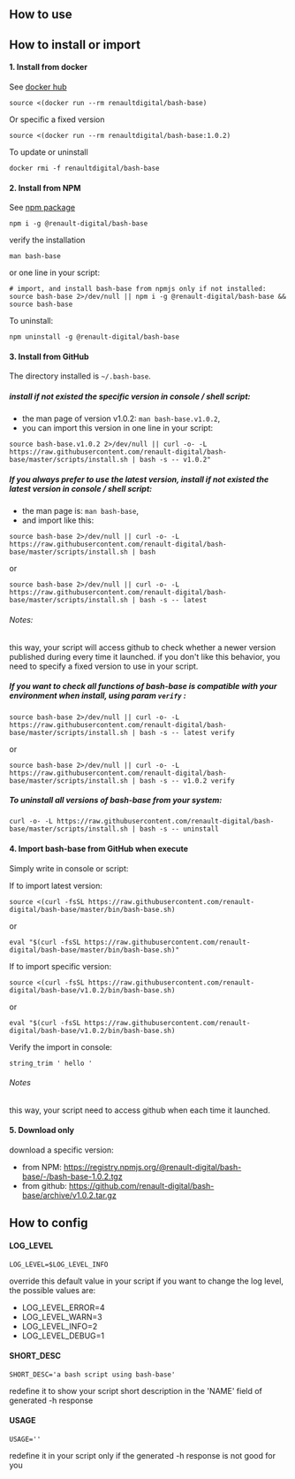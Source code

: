 ## How to use

## How to install or import

#### 1. Install from docker

See [docker hub](https://hub.docker.com/r/renaultdigital/bash-base)

```
source <(docker run --rm renaultdigital/bash-base)
``` 

Or specific a fixed version

```
source <(docker run --rm renaultdigital/bash-base:1.0.2)
```
To update or uninstall
```
docker rmi -f renaultdigital/bash-base
```

#### 2. Install from NPM

See [npm package](https://www.npmjs.com/package/@renault-digital/bash-base)
```
npm i -g @renault-digital/bash-base
```

verify the installation
```
man bash-base
```

or one line in your script:
```
# import, and install bash-base from npmjs only if not installed:
source bash-base 2>/dev/null || npm i -g @renault-digital/bash-base && source bash-base
```

To uninstall:
```
npm uninstall -g @renault-digital/bash-base
```


#### 3. Install from GitHub

The directory installed is `~/.bash-base`.

##### install if not existed the specific version in console / shell script:

- the man page of version v1.0.2:  `man bash-base.v1.0.2`, 
- you can import this version in one line in your script:
```
source bash-base.v1.0.2 2>/dev/null || curl -o- -L https://raw.githubusercontent.com/renault-digital/bash-base/master/scripts/install.sh | bash -s -- v1.0.2"
```


##### If you always prefer to use the latest version, install if not existed the latest version in console / shell script:
- the man page is: `man bash-base`,
- and import like this:
```
source bash-base 2>/dev/null || curl -o- -L https://raw.githubusercontent.com/renault-digital/bash-base/master/scripts/install.sh | bash
```
or
```
source bash-base 2>/dev/null || curl -o- -L https://raw.githubusercontent.com/renault-digital/bash-base/master/scripts/install.sh | bash -s -- latest
```

###### Notes:
this way, your script will access github to check whether a newer version published during every time it launched.
if you don't like this behavior, you need to specify a fixed version to use in your script.


##### If you want to check all functions of bash-base is compatible with your environment when install, using param `verify` :
```
source bash-base 2>/dev/null || curl -o- -L https://raw.githubusercontent.com/renault-digital/bash-base/master/scripts/install.sh | bash -s -- latest verify
```
or
```
source bash-base 2>/dev/null || curl -o- -L https://raw.githubusercontent.com/renault-digital/bash-base/master/scripts/install.sh | bash -s -- v1.0.2 verify
```

##### To uninstall all versions of bash-base from your system:
```
curl -o- -L https://raw.githubusercontent.com/renault-digital/bash-base/master/scripts/install.sh | bash -s -- uninstall
```


#### 4. Import bash-base from GitHub when execute

Simply write in console or script:

If to import latest version:
```
source <(curl -fsSL https://raw.githubusercontent.com/renault-digital/bash-base/master/bin/bash-base.sh)
```
or
```
eval "$(curl -fsSL https://raw.githubusercontent.com/renault-digital/bash-base/master/bin/bash-base.sh)"
```

If to import specific version:
```
source <(curl -fsSL https://raw.githubusercontent.com/renault-digital/bash-base/v1.0.2/bin/bash-base.sh)
```
or
```
eval "$(curl -fsSL https://raw.githubusercontent.com/renault-digital/bash-base/v1.0.2/bin/bash-base.sh)
```

Verify the import in console:
```
string_trim ' hello '
```

###### Notes
this way, your script need to access github when each time it launched.


#### 5. Download only

download a specific version:

- from NPM: https://registry.npmjs.org/@renault-digital/bash-base/-/bash-base-1.0.2.tgz
- from github: https://github.com/renault-digital/bash-base/archive/v1.0.2.tar.gz

## How to config

#### LOG_LEVEL
```
LOG_LEVEL=$LOG_LEVEL_INFO
```
override this default value in your script if you want to change the log level, the possible values are:

- LOG_LEVEL_ERROR=4
- LOG_LEVEL_WARN=3
- LOG_LEVEL_INFO=2
- LOG_LEVEL_DEBUG=1


#### SHORT_DESC
```
SHORT_DESC='a bash script using bash-base'
```
redefine it to show your script short description in the 'NAME' field of generated -h response


#### USAGE
```
USAGE=''
```
redefine it in your script only if the generated -h response is not good for you
